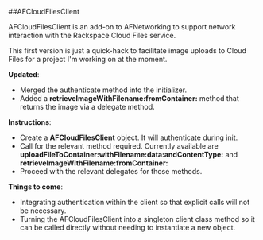 ##AFCloudFilesClient

AFCloudFilesClient is an add-on to AFNetworking to support network interaction with the Rackspace Cloud Files service.

This first version is just a quick-hack to facilitate image uploads to Cloud Files for a project I'm working on at the moment.

**Updated**: 

 - Merged the authenticate method into the initializer.
 - Added a **retrieveImageWithFilename:fromContainer:** method that returns the image via a delegate method.

**Instructions**:

 - Create a **AFCloudFilesClient** object. It will authenticate during init.
 - Call for the relevant method required. Currently available are **uploadFileToContainer:withFilename:data:andContentType:** and **retrieveImageWithFilename:fromContainer:**
 - Proceed with the relevant delegates for those methods.

**Things to come**:

- Integrating authentication within the client so that explicit calls will not be necessary.
- Turning the AFCloudFilesClient into a singleton client class method so it can be called directly without needing to instantiate a new object.